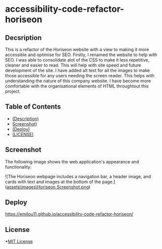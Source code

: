 # accessibility-code-refactor-horiseon

## Decsription

This is a refactor of the Horiseon website with a view to making it more accessible and optimise for SEO.
Firstly, I renamed the website to help with SEO. 
I was able to consolidate alot of the CSS to make it less repetitive, cleaner and easier to read. This will help with site speed and future development of the site.
I have added alt text for all the images to make those accessible for any users needing the screen reader. This helps with understanding the nature of this company website.
I have become more comfortable with the organisational elements of HTML throughtout this project.

## Table of Contents 

* [(Description)](#decsription)
* [Screenshot)](#screenshot)
* [(Deploy)](#deploy)
* [(LICENSE)](#license)

## Screenshot

The following image shows the web application's appearance and functionality:

![The Horiseon webpage includes a navigation bar, a header image, and cards with text and images at the bottom of the page.]([assets\images\Horiseon Screenshot.png](assets/images/Horiseon%20Screenshot.png))

## Deploy

https://emilou11.github.io/accessibility-code-refactor-horiseon/

## License

*[MIT License](LICENSE)
